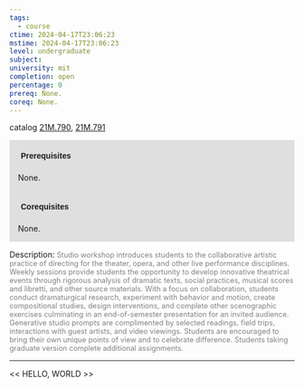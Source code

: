 ```yaml
---
tags:
  - course
ctime: 2024-04-17T23:06:23
mstime: 2024-04-17T23:06:23
level: undergraduate
subject: 
university: mit
completion: open
percentage: 0
prereq: None.
coreq: None.
---
```


catalog [21M.790](http://student.mit.edu/catalog/m21Mb.html#21M.790), [21M.791](http://student.mit.edu/catalog/m21Mb.html#21M.791)

<span style="display: block; padding: 15px; background-color: rgb(100, 100, 100, 0.2);"><font id="m_prereq2618_0" style="display: block; font-family: Arial, sans-serif; font-weight: bold; padding: 5px">Prerequisites</font><br><span id="prereq2618_0">None.</span></span>
<span style="display: block; padding: 15px; background-color: rgb(100, 100, 100, 0.2);"><font id="m_coreq2618_0" style="display: block; font-family: Arial, sans-serif; font-weight: bold; padding: 5px">Corequisites</font><br><span id="coreq2618_0">None.</span></span>

<font style="">Description:</font>
<font style="color: grey; font-size: 0.8rem;">Studio workshop introduces students to the collaborative artistic practice of directing for the theater, opera, and other live performance disciplines. Weekly sessions provide students the opportunity to develop innovative theatrical events through rigorous analysis of dramatic texts, social practices, musical scores and libretti, and other source materials. With a focus on collaboration, students conduct dramaturgical research, experiment with behavior and motion, create compositional studies, design interventions, and complete other scenographic exercises culminating in an end-of-semester presentation for an invited audience. Generative studio prompts are complimented by selected readings, field trips, interactions with guest artists, and video viewings. Students are encouraged to bring their own unique points of view and to celebrate difference. Students taking graduate version complete additional assignments.</font>



---

<< HELLO, WORLD >>
